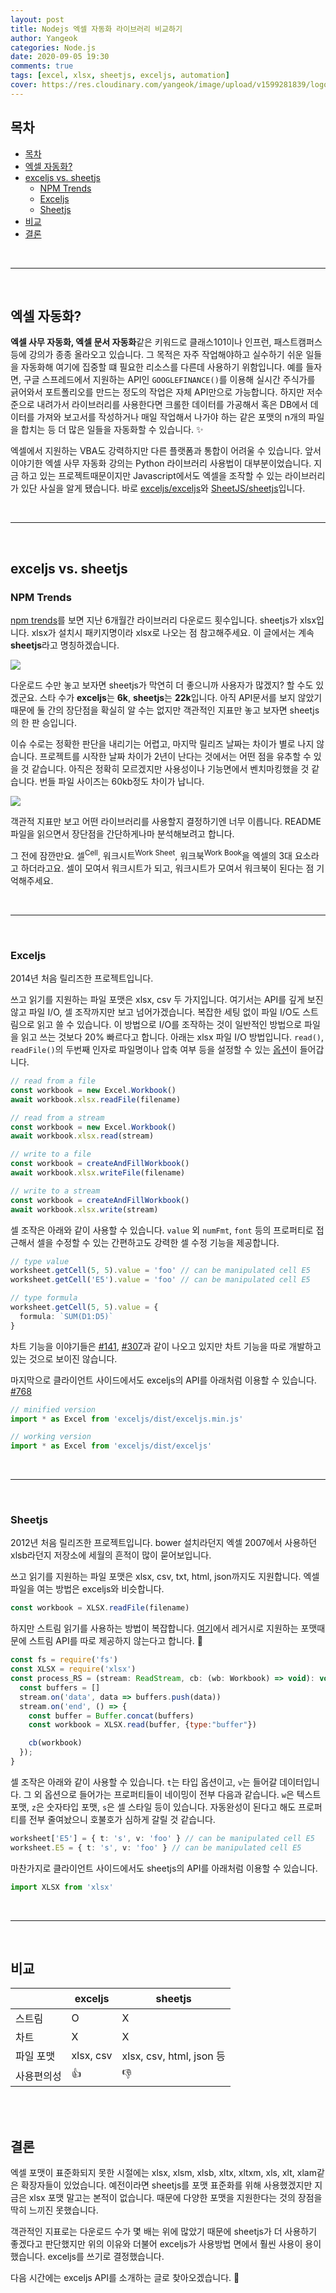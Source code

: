 ```yaml
---
layout: post
title: Nodejs 엑셀 자동화 라이브러리 비교하기
author: Yangeok
categories: Node.js
date: 2020-09-05 19:30
comments: true
tags: [excel, xlsx, sheetjs, exceljs, automation]
cover: https://res.cloudinary.com/yangeok/image/upload/v1599281839/logo/posts/excel.jpg
---
```


## 목차
- [목차](#목차)
- [엑셀 자동화?](#엑셀-자동화)
- [exceljs vs. sheetjs](#exceljs-vs-sheetjs)
  - [NPM Trends](#npm-trends)
  - [Exceljs](#exceljs)
  - [Sheetjs](#sheetjs)
- [비교](#비교)
- [결론](#결론)

<br>

---

<br>

## 엑셀 자동화?
**엑셀 사무 자동화, 엑셀 문서 자동화**같은 키워드로 클래스101이나 인프런, 패스트캠퍼스 등에 강의가 종종 올라오고 있습니다. 그 목적은 자주 작업해야하고 실수하기 쉬운 일들을 자동화해 여기에 집중할 떄 필요한 리소스를 다른데 사용하기 위함입니다. 예를 들자면, 구글 스프레드에서 지원하는 API인 `GOOGLEFINANCE()`를 이용해 실시간 주식가를 긁어와서 포트폴리오를 만드는 정도의 작업은 자체 API만으로 가능합니다. 하지만 저수준으로 내려가서 라이브러리를 사용한다면 크롤한 데이터를 가공해서 혹은 DB에서 데이터를 가져와 보고서를 작성하거나 매일 작업해서 나가야 하는 같은 포맷의 n개의 파일을 합치는 등 더 많은 일들을 자동화할 수 있습니다. ✨

엑셀에서 지원하는 VBA도 강력하지만 다른 플랫폼과 통합이 어려울 수 있습니다. 앞서 이야기한 엑셀 사무 자동화 강의는 Python 라이브러리 사용법이 대부분이었습니다. 지금 하고 있는 프로젝트때문이지만 Javascript에서도 엑셀을 조작할 수 있는 라이브러리가 있단 사실을 알게 됐습니다. 바로 [exceljs/exceljs](https://github.com/exceljs/exceljs)와 [SheetJS/sheetjs](https://github.com/SheetJS/sheetjs)입니다. 

<br>

---

<br>

## exceljs vs. sheetjs

### NPM Trends
[npm trends](https://www.npmtrends.com/exceljs-vs-xlsx)를 보면 지난 6개월간 라이브러리 다운로드 횟수입니다. sheetjs가 xlsx입니다. xlsx가 설치시 패키지명이라 xlsx로 나오는 점 참고해주세요. 이 글에서는 계속 **sheetjs**라고 명칭하겠습니다.

![](https://res.cloudinary.com/yangeok/image/upload/v1599290331/exceljs/01.jpg)

다운로드 수만 놓고 보자면 sheetjs가 막연히 더 좋으니까 사용자가 많겠지? 할 수도 있겠군요. 스타 수가 **exceljs**는 **6k**, **sheetjs**는 **22k**입니다. 아직 API문서를 보지 않았기때문에 둘 간의 장단점을 확실히 알 수는 없지만 객관적인 지표만 놓고 보자면 sheetjs의 한 판 승입니다.

이슈 수로는 정확한 판단을 내리기는 어렵고, 마지막 릴리즈 날짜는 차이가 별로 나지 않습니다. 프로젝트를 시작한 날짜 차이가 2년이 난다는 것에서는 어떤 점을 유추할 수 있을 것 같습니다. 아직은 정확히 모르겠지만 사용성이나 기능면에서 벤치마킹했을 것 같습니다. 번들 파일 사이즈는 60kb정도 차이가 납니다.

![](https://res.cloudinary.com/yangeok/image/upload/v1599290331/exceljs/02.jpg)

객관적 지표만 보고 어떤 라이브러리를 사용할지 결정하기엔 너무 이릅니다. README 파일을 읽으면서 장단점을 간단하게나마 분석해보려고 합니다.

그 전에 잠깐만요. 셀<sup>Cell</sup>, 워크시트<sup>Work Sheet</sup>, 워크북<sup>Work Book</sup>을 엑셀의 3대 요소라고 하더라고요. 셀이 모여서 워크시트가 되고, 워크시트가 모여서 워크북이 된다는 점 기억해주세요.

<br>

---

<br>

### Exceljs

2014년 처음 릴리즈한 프로젝트입니다. 

쓰고 읽기를 지원하는 파일 포맷은 xlsx, csv 두 가지입니다. 여기서는 API를 깊게 보진 않고 파일 I/O, 셀 조작까지만 보고 넘어가겠습니다. 복잡한 세팅 없이 파일 I/O도 스트림으로 읽고 쓸 수 있습니다. 이 방법으로 I/O를 조작하는 것이 일반적인 방법으로 파일을 읽고 쓰는 것보다 20% 빠르다고 합니다. 아래는 xlsx 파일 I/O 방법입니다. `read()`, `readFile()`의 두번째 인자로 파일명이나 압축 여부 등을 설정할 수 있는 [옵션](https://github.com/exceljs/exceljs/blob/master/README.md#streaming-xlsx-writercontents)이 들어갑니다.

```ts
// read from a file
const workbook = new Excel.Workbook()
await workbook.xlsx.readFile(filename)

// read from a stream
const workbook = new Excel.Workbook()
await workbook.xlsx.read(stream)

// write to a file
const workbook = createAndFillWorkbook()
await workbook.xlsx.writeFile(filename)

// write to a stream
const workbook = createAndFillWorkbook()
await workbook.xlsx.write(stream)
```

셀 조작은 아래와 같이 사용할 수 있습니다. `value` 외 `numFmt`, `font` 등의 프로퍼티로 접근해서 셀을 수정할 수 있는 간편하고도 강력한 셀 수정 기능을 제공합니다. 

```ts
// type value
worksheet.getCell(5, 5).value = 'foo' // can be manipulated cell E5
worksheet.getCell('E5').value = 'foo' // can be manipulated cell E5

// type formula
worksheet.getCell(5, 5).value = {
  formula: `SUM(D1:D5)`
}
```

차트 기능을 이야기들은 [#141](https://github.com/exceljs/exceljs/issues/141), [#307](https://github.com/exceljs/exceljs/issues/307)과 같이 나오고 있지만 차트 기능을 따로 개발하고 있는 것으로 보이진 않습니다.

마지막으로 클라이언트 사이드에서도 exceljs의 API를 아래처럼 이용할 수 있습니다. [#768](https://github.com/exceljs/exceljs/issues/768)

```ts
// minified version
import * as Excel from 'exceljs/dist/exceljs.min.js'

// working version
import * as Excel from 'exceljs/dist/exceljs'
```

<br>

---

<br>

### Sheetjs

2012년 처음 릴리즈한 프로젝트입니다. bower 설치라던지 엑셀 2007에서 사용하던 xlsb라던지 저장소에 세월의 흔적이 많이 묻어보입니다. 

쓰고 읽기를 지원하는 파일 포맷은 xlsx, csv, txt, html, json까지도 지원합니다. 엑셀 파일을 여는 방법은 exceljs와 비슷합니다.

```ts
const workbook = XLSX.readFile(filename)
```

하지만 스트림 읽기를 사용하는 방법이 복잡합니다. [여기](https://github.com/SheetJS/sheetjs#streaming-read)에서 레거시로 지원하는 포맷때문에 스트림 API를 따로 제공하지 않는다고 합니다. 🤔

  ```js
  const fs = require('fs')
  const XLSX = require('xlsx')
  const process_RS = (stream: ReadStream, cb: (wb: Workbook) => void): void => {
    const buffers = []
    stream.on('data', data => buffers.push(data))
    stream.on('end', () => {
      const buffer = Buffer.concat(buffers)
      const workbook = XLSX.read(buffer, {type:"buffer"})
  
      cb(workbook)
    });
  }
  ```

셀 조작은 아래와 같이 사용할 수 있습니다. `t`는 타입 옵션이고, `v`는 들어갈 데이터입니다. 그 외 옵션으로 들어가는 프로퍼티들이 네이밍이 전부 다음과 같습니다. `w`은 텍스트 포맷, `z`은 숫자타입 포맷, `s`은 셀 스타일 등이 있습니다. 자동완성이 된다고 해도 프로퍼티를 전부 줄여놨으니 호불호가 심하게 갈릴 것 같습니다. 

```ts
worksheet['E5'] = { t: 's', v: 'foo' } // can be manipulated cell E5
worksheet.E5 = { t: 's', v: 'foo' } // can be manipulated cell E5
```

마찬가지로 클라이언트 사이드에서도 sheetjs의 API를 아래처럼 이용할 수 있습니다. 

```ts
import XLSX from 'xlsx'
```

<br>

---

<br>

## 비교

ㅤ| exceljs   | sheetjs   |
---| --------- | --------- |
 스트림    | O         | X |
 차트      | X         | X |
 파일 포맷 | xlsx, csv | xlsx, csv, html, json 등 |
 사용편의성 | 👍 | 👎

<br>
<br>

## 결론

엑셀 포맷이 표준화되지 못한 시절에는 xlsx, xlsm, xlsb, xltx, xltxm, xls, xlt, xlam같은 확장자들이 있었습니다. 예전이라면 sheetjs를 포맷 표준화를 위해 사용했겠지만 지금은 xlsx 포맷 말고는 본적이 없습니다. 때문에 다양한 포맷을 지원한다는 것의 장점을 딱히 느끼진 못했습니다. 

객관적인 지표로는 다운로드 수가 몇 배는 위에 많았기 때문에 sheetjs가 더 사용하기 좋겠다고 판단했지만 위의 이유와 더불어 exceljs가 사용방법 면에서 훨씬 사용이 용이했습니다. exceljs를 쓰기로 결정했습니다. 

다음 시간에는 exceljs API를 소개하는 글로 찾아오겠습니다. 🚀
